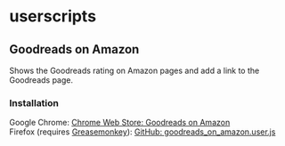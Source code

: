 # userscripts

## Goodreads on Amazon

Shows the Goodreads rating on Amazon pages and add a link to the Goodreads page.

### Installation

Google Chrome: [Chrome Web Store: Goodreads on Amazon](https://chrome.google.com/webstore/detail/goodreads-on-amazon/plchigodjdnedhilfepgkgoihkcddnlb)  
Firefox (requires [Greasemonkey](https://addons.mozilla.org/en-US/firefox/addon/greasemonkey)): [GitHub: goodreads_on_amazon.user.js](https://github.com/selevt/userscripts/raw/master/goodreads_on_amazon/goodreads_on_amazon.user.js)
